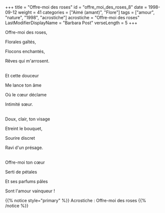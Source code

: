 +++
title = "Offre-moi des roses"
id = "offre_moi_des_roses_8"
date = 1998-09-12
weight = 41
categories = ["Aimé (amant)", "Flore"]
tags = ["amour", "nature", "1998", "acrostiche"]
acrostiche = "Offre-moi des roses"
LastModifierDisplayName = "Barbara Post"
verseLength = 5
+++

Offre-moi des roses,

Florales gaîtés,

Flocons enchantés,

Rêves qui m'arrosent.

 \
Et cette douceur

Me lance ton âme

Où le cœur déclame

Intimité sœur.

 \
Doux, clair, ton visage

Etreint le bouquet,

Sourire discret

Ravi d'un présage.

 \
Offre-moi ton cœur

Serti de pétales

Et ses parfums pâles

Sont l'amour vainqueur !

{{% notice style="primary" %}}
Acrostiche : Offre-moi des roses
{{% /notice %}}
